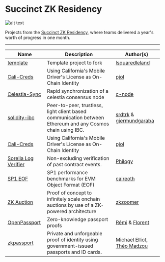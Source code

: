 # Succinct ZK Residency

![alt text](https://blog.succinct.xyz/content/images/size/w2000/2024/08/Frame-1171273700.png)

Projects from the [Succinct ZK Residency](https://blog.succinct.xyz/zk-residency/), where teams delivered a year's worth of progress in one month.

---

| Name                               | Description              | Author(s)                                           |
|------------------------------------|--------------------------|-----------------------------------------------------|
| [template](./projects/template/template.md) | Template project to fork | [lsquaredleland](https://github.com/lsquaredleland) |
| [Cali-Creds](./projects/cali-creds/cali-creds.md) | Using California's Mobile Driver's License as On-Chain Identity | [pjol](https://github.com/pjol) |
| [Celestia-Sync](./projects/celestia-sync/README.md) | Rapid synchronization of a celestia consensus node | [c-node](https://github.com/S1nus) |
| [solidity-ibc](./projects/solidity-ibc/solidity-ibc.md) | Peer-to-peer, trustless, light client based communication between Ethereum and any Cosmos chain using IBC. | [srdtrk](https://github.com/srdtrk) & [gjermundgaraba](https://github.com/gjermundgaraba)  |
| [Cali-Creds](./projects/cali-creds/cali-creds.md) | Using California's Mobile Driver's License as On-Chain Identity | [pjol](https://github.com/pjol) |
| [Sorella Log Verifier](./projects/sorella-log-verifier/sorella-log-verifier.md) | Non-excluding verification of past contract events. | [Philogy](https://github.com/philogy/)
| [SP1 EOF](./projects/eof/eof.md) | SP1 performance benchmarks for EVM Object Format (EOF) | [caireoth](https://github.com/cairoeth) |
| [ZK Auction](./projects/zk-auction/zk-auction.md) | Proof of concept to infinitely scale onchain auctions by use of a ZK-powered architecture | [zkzoomer](https://github.com/zkzoomer) |
| [OpenPassport](./projects/openpassport/openpassport.md) | Zero-knowledge passport proofs | [Rémi](https://github.com/remicolin) & [Florent](https://github.com/0xturboblitz) |
| [zkpassport](./projects/zkpassport/zkpassport.md) | Private and unforgeable proof of identity using government-issued passports and ID cards. | [Michael Elliot](https://github.com/michaelelliot), [Théo Madzou](https://github.com/madztheo) |
